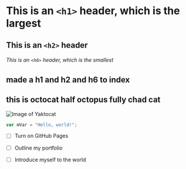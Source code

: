 # This is an `<h1>` header, which is the largest

## This is an `<h2>` header

###### This is an `<h6>` header, which is the smallest

## made a h1 and h2 and h6 to index
## this is octocat half octopus fully chad cat
![Image of Yaktocat](https://octodex.github.com/images/yaktocat.png)

```javascript
var mVar = "Hello, world!";
```

- [ ] Turn on GitHub Pages
- [ ] Outline my portfolio
- [ ] Introduce myself to the world

